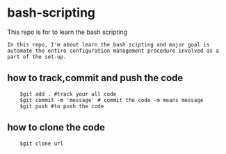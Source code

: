 # bash-scripting
This repo is for to learn the bash scripting 
``````
In this repo, I'm about learn the bash scipting and major goal is automate the entire configuration management procedure involved as a part of the set-up.
``````
## how to track,commit and push the code
``````
    $git add . #track your all code
    $git commit -m 'message' # commit the code -m means message
    $git push #to push the code
``````
## how to clone the code
```
    $git clone url
```


